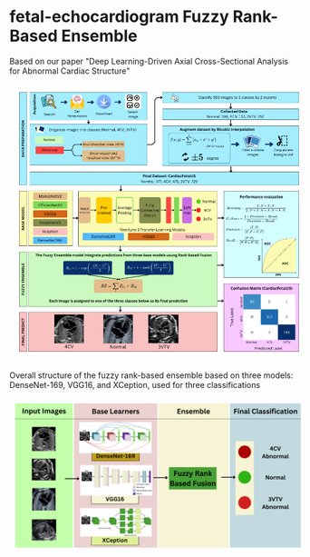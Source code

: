 # fetal-echocardiogram Fuzzy Rank-Based Ensemble

Based on our paper "Deep Learning-Driven Axial Cross-Sectional Analysis for Abnormal Cardiac Structure" 

<img src="figure\OverallPaper.png" style="margin: 10px;">

Overall structure of the fuzzy rank-based ensemble based on three models: DenseNet-169, VGG16, and XCeption,
used for three classifications

<img src="figure\Overallensemblestructure.png" style="margin: 10px;">
